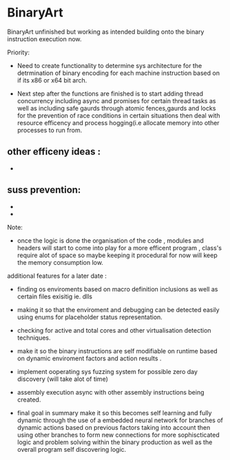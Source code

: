 # BinaryArt
BinaryArt unfinished but working as intended building onto the binary instruction execution now.

Priority:
- Need to create functionality to determine sys architecture for the detrmination of binary encoding for each machine instruction based on if its x86 or x64 bit arch.





- Next step after the functions are finished is to start adding thread concurrency including async and promises for certain thread tasks as 
well as including safe gaurds through atomic fences,gaurds and locks
for the prevention of race conditions in certain situations then deal with resource efficency and process hogging(i.e allocate memory into other processes to run from.

other efficeny ideas :
-
-


suss prevention:
-
-
-


Note:
- once the logic is done the organisation of the code , modules and headers will start to come into play for a more efficent program , class's require alot of space so maybe keeping it procedural for now will keep the memory consumption low.

additional features for a later date :
- finding os enviroments based on macro definition inclusions as well as certain files exisitig ie. dlls
- making it so that the enviroment and debugging can be detected easily using enums for placeholder status representation.
- checking for active and total cores and other virtualisation detection techniques.
- make it so the binary instructions are self modifiable on runtime based on dynamic enviroment factors and action results .
- implement ooperating sys fuzzing system for possible zero day discovery (will take alot of time)

- assembly execution async with other assembly instructions being created.

- final goal in summary make it so this becomes self learning and fully dynamic through the use of a embedded neural network for branches of dynamic actions based on previous factors taking into account then using other branches to form new connections for more sophiscticated logic and problem solving within the binary production as well as the overall program self discovering logic.
